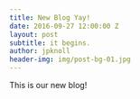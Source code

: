 ```yaml
---
title: New Blog Yay!
date: 2016-09-27 12:00:00 Z
layout: post
subtitle: it begins.
author: jpknoll
header-img: img/post-bg-01.jpg
---
```


This is our new blog!
